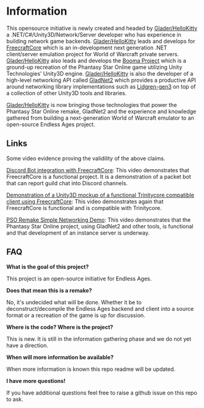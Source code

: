 # Information

This opensource initiative is newly created and headed by [Glader/HelloKitty](https://github.com/hellokitty) a .NET/C#/Unity3D/Network/Server developer who has experience in building network game backends. [Glader/HelloKitty](https://github.com/hellokitty) leads and develops for [FreecraftCore](https://github.com/freecraftcore) which is an in-development next generation .NET client/server emulation project for World of Warcraft private servers. [Glader/HelloKitty](https://github.com/hellokitty)
also leads and develops the [Booma Project](https://github.com/boomanation) which is a ground-up recreation of the Phantasy Star Online game utilizing Unity Technologies' Unity3D engine. [Glader/HelloKitty](https://github.com/hellokitty) is also the developer of a high-level networking API called [GladNet2](https://github.com/HelloKitty/GladNet2) which provides a productive API around networking library implementations such as [Lidgren-gen3](https://github.com/lidgren/lidgren-network-gen3) on top of a collection of other Unity3D tools and libraries.

[Glader/HelloKitty](https://github.com/hellokitty) is now bringing those technologies that power the Phantasy Star Online remake, GladNet2 and the experience and knowledge gathered from building a next-generation World of Warcraft emulator to an open-source Endless Ages project.

## Links

Some video evidence proving the validility of the above claims.

[Discord Bot integration with FreecraftCore](https://www.youtube.com/watch?v=Ue70X6MGwTI): This video demonstrates that FreecraftCore is a functional project. It is a demonstration of a packet bot that can report guild chat into Discord channels.

[Demonstration of a Unity3D mockup of a functional Trinitycore compatible client using FreecraftCore](https://www.youtube.com/watch?v=-i6IdzAL0ro): This video demonstrates again that FreecraftCore is functional and is compatible with Trinitycore.

[PSO Remake Simple Networking Demo](https://www.youtube.com/watch?v=xUPWxS3fcw4): This video demonstrates that the Phantasy Star Online project, using GladNet2 and other tools, is functional and that development of an instance server is underway.

## FAQ

**What is the goal of this project?**

This project is an open-source initiative for Endless Ages.

**Does that mean this is a remake?**

No, it's undecided what will be done. Whether it be to deconstruct/decompile the Endless Ages backend and client into a source format or a recreation of the game is up for discussion.

**Where is the code? Where is the project?**

This is new. It is still in the information gathering phase and we do not yet have a direction.

**When will more information be available?**

When more information is known this repo readme will be updated.

**I have more questions!**

If you have additional questions feel free to raise a github issue on this repo to ask.
